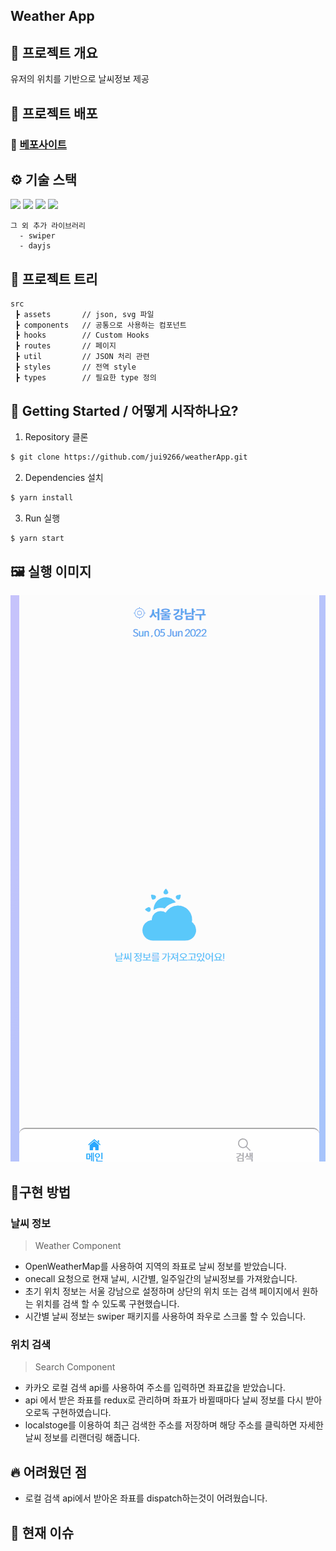 ## Weather App

## 📜 프로젝트 개요
유저의 위치를 기반으로 날씨정보 제공

## 🔗 프로젝트 배포

### 🔗 [베포사이트](https://juiweatherapp.netlify.app/)

## ⚙ 기술 스택
  <img src="https://img.shields.io/badge/TypeScript-v4.4.2-blue"/>
  <img src="https://img.shields.io/badge/React-v18.1.0-blue"/>
  <img src="https://img.shields.io/badge/Redux/toolkit-v1.8.1-blue"/>
  <img src="https://img.shields.io/badge/React Router Dom-v6.3.0-blue"/>

```
그 외 추가 라이브러리
  - swiper
  - dayjs

```

## 🎄 프로젝트 트리
```
src
 ┣ assets       // json, svg 파일
 ┣ components   // 공통으로 사용하는 컴포넌트
 ┣ hooks        // Custom Hooks
 ┣ routes       // 페이지
 ┣ util         // JSON 처리 관련
 ┣ styles       // 전역 style
 ┣ types        // 필요한 type 정의
```

## 📍 Getting Started / 어떻게 시작하나요?

1. Repository 클론
```sh
$ git clone https://github.com/jui9266/weatherApp.git
```

2. Dependencies 설치
```sh
$ yarn install
```

3. Run 실행
```sh
$ yarn start
```

## 🖼 실행 이미지

![실행이미지](./readmeImg/demo.gif)

## 🔧구현 방법 
### 날씨 정보
> Weather Component
- OpenWeatherMap를 사용하여 지역의 좌표로 날씨 정보를 받았습니다.
- onecall 요청으로 현재 날씨, 시간별, 일주일간의 날씨정보를 가져왔습니다.
- 초기 위치 정보는 서울 강남으로 설정하며 상단의 위치 또는 검색 페이지에서 원하는 위치를 검색 할 수 있도록 구현했습니다.
- 시간별 날씨 정보는 swiper 패키지를 사용하여 좌우로 스크롤 할 수 있습니다.

### 위치 검색
> Search Component
- 카카오 로컬 검색 api를 사용하여 주소를 입력하면 좌표값을 받았습니다.
- api 에서 받은 좌표를 redux로 관리하며 좌표가 바뀔때마다 날씨 정보를 다시 받아 오로독 구현하였습니다.
- localstoge를 이용하여 최근 검색한 주소를 저장하며 해당 주소를 클릭하면 자세한 날씨 정보를 리랜더링 해줍니다.



## 🔥 어려웠던 점
- 로컬 검색 api에서 받아온 좌표를 dispatch하는것이 어려웠습니다.

## 💎 현재 이슈
